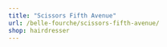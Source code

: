 ```yaml
---
title: "Scissors Fifth Avenue"
url: /belle-fourche/scissors-fifth-avenue/
shop: hairdresser
---
```

